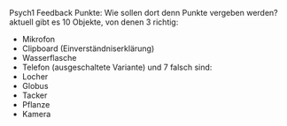 Psych1 Feedback Punkte:
Wie sollen dort denn Punkte vergeben werden?
aktuell gibt es 10 Objekte, von denen 3 richtig:
- Mikrofon
- Clipboard (Einverständniserklärung)
- Wasserflasche
- Telefon (ausgeschaltete Variante)
und 7 falsch sind:
- Locher
- Globus
- Tacker
- Pflanze
- Kamera